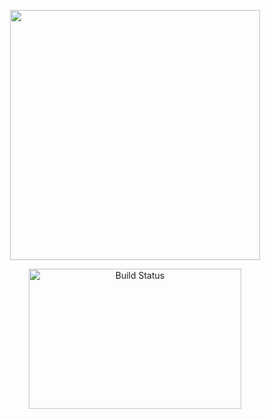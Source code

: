 <p align="center"><img src="https://res.cloudinary.com/dtfbvvkyp/image/upload/v1566331377/laravel-logolockup-cmyk-red.svg" width="400"></p>


<p align="center">
<a href="https://soft-cvbud.blogspot.com"><img src="https://lh3.googleusercontent.com/-qQ0jQMOTvLY/Xoeeag9HGtI/AAAAAAAAN4E/5hyAYEngGrI-0k9Lc3eYJaSHWctq8XmkACEwYBhgLKs4DAMBZVoDvB5hsAur9JgeyOSAHwgrFvGvI9UsMYHMhwzlXiNSterHZLHlW3saGjcbcHBIiggQZNGQvTis5-ro1VHbyiC0sPnl9pLb-_OJQzksciRshe6_vTrgbr6_YXXh-OKmy4Labx4b1tDrXJz_pkvcFthKTbhU2bIEN820FfBKcTv8uQzS42MNl_D3Yx2g-Q4FC1WFHC3f3_6GX5aILXrZ3ATbfLRiZd0hTLPe5aE-qgY8lUSqP0dVqUvU50j6qZeyfeuj989KNA4e9dn__IbXNOmfHRJKfvC0lMYkmPCSeKQYWo87FIzzTkeF2UdVTxBrdk954GPLZVAfd4UBDsjteY8wJG42rnBFmqc45EbiYzkLV3tqtE14gYhn4SOLRVAN5FsfWHD8RDWuRQPnOsIqp70CexBQpGqIRn2SnGNPqR79QzVtIUjqispZRjYC4yfFOxHmx7FBxB9J3kVIj-cfckDN2zxxD8Sw5ePQpTYPvC7ClG6OmcGtwf0u0iWVMb1gWr-MGgAIMuMjGGjMc908_zeiHaFPxOzwP7ouIjQ7lGAceW0Si8M2wAbcMoYv1wzeXC0zuAnWCEmU1C2qUq54gmDxLK82zws3vagwAMKGdtPQF/w140-h139-p/2019-03-27.png" width="340" height="224" alt="Build Status"></a>
</p>
